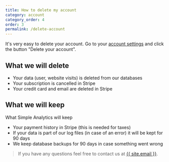 ```yaml
---
title: How to delete my account
category: account
category_order: 4
order: 3
permalink: /delete-account
---
```


It's very easy to delete your account. Go to your [account settings](https://simpleanalytics.io/account) and click the button "Delete your account".

## What we will delete

- Your data (user, website visits) is deleted from our databases
- Your subscription is cancelled in Stripe
- Your credit card and email are deleted in Stripe

## What we will keep

What Simple Analytics will keep

- Your payment history in Stripe (this is needed for taxes)
- If your data is part of our log files (in case of an error) it will be kept for 90 days
- We keep database backups for 90 days in case something went wrong

> If you have any questions feel free to contact us at <a href="mailto:{{ site.email }}">{{ site.email }}</a>.
